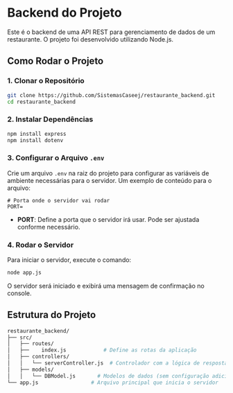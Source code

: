 # Backend do Projeto

Este é o backend de uma API REST para gerenciamento de dados de um restaurante. O projeto foi desenvolvido utilizando Node.js.

## Como Rodar o Projeto

### 1. Clonar o Repositório
```bash
git clone https://github.com/SistemasCaseej/restaurante_backend.git
cd restaurante_backend
```

### 2. Instalar Dependências
```bash
npm install express
npm install dotenv
```

### 3. Configurar o Arquivo `.env`

Crie um arquivo `.env` na raiz do projeto para configurar as variáveis de ambiente necessárias para o servidor. Um exemplo de conteúdo para o arquivo:

```env
# Porta onde o servidor vai rodar
PORT=

```

- **PORT**: Define a porta que o servidor irá usar. Pode ser ajustada conforme necessário.

### 4. Rodar o Servidor
Para iniciar o servidor, execute o comando:
```bash
node app.js
```

O servidor será iniciado e exibirá uma mensagem de confirmação no console.

## Estrutura do Projeto
```bash
restaurante_backend/
├── src/
│   ├── routes/
│   ├──    index.js            # Define as rotas da aplicação
│   ├── controllers/
│   │   └── serverController.js  # Controlador com a lógica de resposta da rota
│   ├── models/
│   │   └── DBModel.js       # Modelos de dados (sem configuração adicional por enquanto)
└── app.js                 # Arquivo principal que inicia o servidor
```
